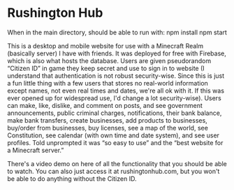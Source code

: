 # Rushington Hub
When in the main directory, should be able to run with:
npm install
npm start

This is a desktop and mobile website for use with a Minecraft Realm (basically server) I have with friends. It was deployed for free with Firebase, which is also what hosts the database. Users are given pseudorandom “Citizen ID” in game they keep secret and use to sign in to website (I understand that authentication is not robust security-wise. Since this is just a fun little thing with a few users that stores no real-world information except names, not even real times and dates, we're all ok with it. If this was ever opened up for widespread use, I'd change a lot security-wise). Users can make, like, dislike, and comment on posts, and see government announcements, public criminal charges, notifications, their bank balance, make bank transfers, create businesses, add products to businesses, buy/order from businesses, buy licenses, see a map of the world, see Constitution, see calendar (with own time and date system), and see user profiles. Told unprompted it was “so easy to use” and the “best website for a Minecraft server.”

There's a video demo on here of all the functionality that you should be able to watch. You can also just access it at rushingtonhub.com, but you won't be able to do anything without the Citizen ID.
